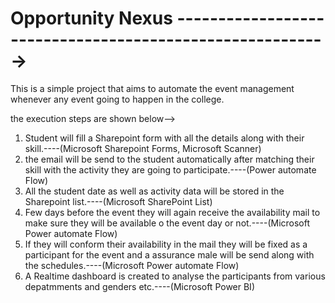 # Opportunity Nexus --------------------------------------------------------->

This is a simple project that aims to automate the event management whenever any event going to happen in the college.

the execution steps are shown below-->

1) Student will fill a Sharepoint form with all the details along with their skill.----(Microsoft Sharepoint Forms, Microsoft Scanner)
2) the email will be send to the student automatically after matching their skill with the activity they are going to participate.----(Power automate Flow)
3) All the student date as well as activity data will be stored in the Sharepoint list.----(Microsoft SharePoint List)
4) Few days before the event they will again receive the availability mail to make sure they will be available o the event day or not.----(Microsoft Power automate Flow)
5) If they will conform their availability in the mail they will be fixed as a participant for the event and a assurance male will be send along with the schedules.----(Microsoft Power automate Flow)
6) A Realtime dashboard is created to analyse the participants from various depatmments and genders etc.----(Microsoft Power BI)
